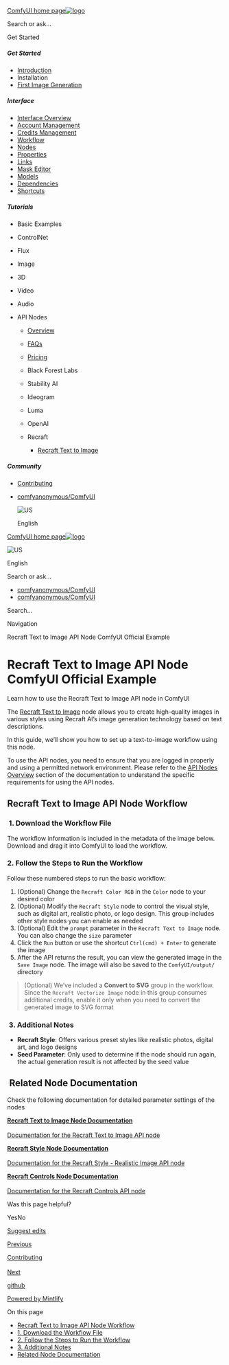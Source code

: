 [ComfyUI home page![logo](https://mintlify.s3.us-west-1.amazonaws.com/dripart/logo.png)](http://docs.comfy.org/)

Search or ask...

Get Started

##### Get Started

- [Introduction](http://docs.comfy.org/get_started/introduction)
- Installation
- [First Image Generation](http://docs.comfy.org/get_started/first_generation)

##### Interface

- [Interface Overview](http://docs.comfy.org/interface/overview)
- [Account Management](http://docs.comfy.org/interface/user)
- [Credits Management](http://docs.comfy.org/interface/credits)
- [Workflow](http://docs.comfy.org/essentials/core-concepts/workflow)
- [Nodes](http://docs.comfy.org/essentials/core-concepts/nodes)
- [Properties](http://docs.comfy.org/essentials/core-concepts/properties)
- [Links](http://docs.comfy.org/essentials/core-concepts/links)
- [Mask Editor](http://docs.comfy.org/interface/maskeditor)
- [Models](http://docs.comfy.org/essentials/core-concepts/models)
- [Dependencies](http://docs.comfy.org/essentials/core-concepts/dependencies)
- [Shortcuts](http://docs.comfy.org/interface/shortcuts)

##### Tutorials

- Basic Examples
- ControlNet
- Flux
- Image
- 3D
- Video
- Audio
- API Nodes
  
  - [Overview](http://docs.comfy.org/tutorials/api-nodes/overview)
  - [FAQs](http://docs.comfy.org/tutorials/api-nodes/faq)
  - [Pricing](http://docs.comfy.org/tutorials/api-nodes/pricing)
  - Black Forest Labs
  - Stability AI
  - Ideogram
  - Luma
  - OpenAI
  - Recraft
    
    - [Recraft Text to Image](http://docs.comfy.org/tutorials/api-nodes/recraft/recraft-text-to-image)

##### Community

- [Contributing](http://docs.comfy.org/community/contributing)

<!--THE END-->

- [comfyanonymous/ComfyUI](https://github.com/comfyanonymous/ComfyUI)
  
  ![US](https://purecatamphetamine.github.io/country-flag-icons/1x1/US.svg)
  
  English

[ComfyUI home page![logo](https://mintlify.s3.us-west-1.amazonaws.com/dripart/logo.png)](http://docs.comfy.org/)

![US](https://purecatamphetamine.github.io/country-flag-icons/1x1/US.svg)

English

Search or ask...

- [comfyanonymous/ComfyUI](https://github.com/comfyanonymous/ComfyUI)
- [comfyanonymous/ComfyUI](https://github.com/comfyanonymous/ComfyUI)

Search...

Navigation

Recraft Text to Image API Node ComfyUI Official Example

# Recraft Text to Image API Node ComfyUI Official Example

Learn how to use the Recraft Text to Image API node in ComfyUI

The [Recraft Text to Image](http://docs.comfy.org/built-in-nodes/api-node/image/recraft/recraft-text-to-image) node allows you to create high-quality images in various styles using Recraft AI’s image generation technology based on text descriptions.

In this guide, we’ll show you how to set up a text-to-image workflow using this node.

To use the API nodes, you need to ensure that you are logged in properly and using a permitted network environment. Please refer to the [API Nodes Overview](http://docs.comfy.org/tutorials/api-nodes/overview) section of the documentation to understand the specific requirements for using the API nodes.

## [​](http://docs.comfy.org#recraft-text-to-image-api-node-workflow) Recraft Text to Image API Node Workflow

### [​](http://docs.comfy.org#1-download-the-workflow-file) 1. Download the Workflow File

The workflow information is included in the metadata of the image below. Download and drag it into ComfyUI to load the workflow.

### [​](http://docs.comfy.org#2-follow-the-steps-to-run-the-workflow) 2. Follow the Steps to Run the Workflow

Follow these numbered steps to run the basic workflow:

1. (Optional) Change the `Recraft Color RGB` in the `Color` node to your desired color
2. (Optional) Modify the `Recraft Style` node to control the visual style, such as digital art, realistic photo, or logo design. This group includes other style nodes you can enable as needed
3. (Optional) Edit the `prompt` parameter in the `Recraft Text to Image` node. You can also change the `size` parameter
4. Click the `Run` button or use the shortcut `Ctrl(cmd) + Enter` to generate the image
5. After the API returns the result, you can view the generated image in the `Save Image` node. The image will also be saved to the `ComfyUI/output/` directory

> (Optional) We’ve included a **Convert to SVG** group in the workflow. Since the `Recraft Vectorize Image` node in this group consumes additional credits, enable it only when you need to convert the generated image to SVG format

### [​](http://docs.comfy.org#3-additional-notes) 3. Additional Notes

- **Recraft Style**: Offers various preset styles like realistic photos, digital art, and logo designs
- **Seed Parameter**: Only used to determine if the node should run again, the actual generation result is not affected by the seed value

## [​](http://docs.comfy.org#related-node-documentation) Related Node Documentation

Check the following documentation for detailed parameter settings of the nodes

[**Recraft Text to Image Node Documentation**  
\
Documentation for the Recraft Text to Image API node](http://docs.comfy.org/built-in-nodes/api-node/image/recraft/recraft-text-to-image)

[**Recraft Style Node Documentation**  
\
Documentation for the Recraft Style - Realistic Image API node](http://docs.comfy.org/built-in-nodes/api-node/image/recraft/recraft-style-realistic-image)

[**Recraft Controls Node Documentation**  
\
Documentation for the Recraft Controls API node](http://docs.comfy.org/built-in-nodes/api-node/image/recraft/recraft-controls)

Was this page helpful?

YesNo

[Suggest edits](https://github.com/comfy-org/docs/edit/main/tutorials/api-nodes/recraft/recraft-text-to-image.mdx)

[Previous](http://docs.comfy.org/tutorials/api-nodes/openai/dall-e-3)

[Contributing  
\
Next](http://docs.comfy.org/community/contributing)

[github](https://github.com/comfyanonymous/ComfyUI/)

[Powered by Mintlify](https://mintlify.com/preview-request?utm_campaign=poweredBy&utm_medium=referral&utm_source=docs.comfy.org)

On this page

- [Recraft Text to Image API Node Workflow](http://docs.comfy.org#recraft-text-to-image-api-node-workflow)
- [1. Download the Workflow File](http://docs.comfy.org#1-download-the-workflow-file)
- [2. Follow the Steps to Run the Workflow](http://docs.comfy.org#2-follow-the-steps-to-run-the-workflow)
- [3. Additional Notes](http://docs.comfy.org#3-additional-notes)
- [Related Node Documentation](http://docs.comfy.org#related-node-documentation)